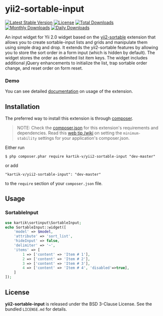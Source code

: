 yii2-sortable-input
===================

[![Latest Stable Version](https://poser.pugx.org/kartik-v/yii2-sortable-input/v/stable)](https://packagist.org/packages/kartik-v/yii2-sortable-input)
[![License](https://poser.pugx.org/kartik-v/yii2-sortable-input/license)](https://packagist.org/packages/kartik-v/yii2-sortable-input)
[![Total Downloads](https://poser.pugx.org/kartik-v/yii2-sortable-input/downloads)](https://packagist.org/packages/kartik-v/yii2-sortable-input)
[![Monthly Downloads](https://poser.pugx.org/kartik-v/yii2-sortable-input/d/monthly)](https://packagist.org/packages/kartik-v/yii2-sortable-input)
[![Daily Downloads](https://poser.pugx.org/kartik-v/yii2-sortable-input/d/daily)](https://packagist.org/packages/kartik-v/yii2-sortable-input)

An input widget for Yii 2.0 widget based on the [yii2-sortable](http://demos.krajee.com/sortable) extension that allows you to create sortable-input lists and grids and manipulate them 
using simple drag and drop. It extends the yii2-sortable features by allowing you to store the sort order in a form input (which is hidden by default). The widget stores the order as
delimited list item keys. The widget includes additional jQuery enhancements to initialize the list, trap sortable order change, and reset order on form reset. 

### Demo
You can see detailed [documentation](http://demos.krajee.com/sortable-input) on usage of the extension.

## Installation

The preferred way to install this extension is through [composer](http://getcomposer.org/download/).

> NOTE: Check the [composer.json](https://github.com/kartik-v/yii2-sortable-input/blob/master/composer.json) for this extension's requirements and dependencies. Read this [web tip /wiki](http://webtips.krajee.com/setting-composer-minimum-stability-application/) on setting the `minimum-stability` settings for your application's composer.json.

Either run

```
$ php composer.phar require kartik-v/yii2-sortable-input "dev-master"
```

or add

```
"kartik-v/yii2-sortable-input": "dev-master"
```

to the ```require``` section of your `composer.json` file.

## Usage

### SortableInput

```php
use kartik\sortinput\SortableInput;
echo SortableInput::widget([
    'model' => $model,
    'attribute' => 'sort_list',
    'hideInput' => false,
    'delimiter' => '~',
    'items' => [
        1 => ['content' => 'Item # 1'],
        2 => ['content' => 'Item # 2'],
        3 => ['content' => 'Item # 3'],
        4 => ['content' => 'Item # 4', 'disabled'=>true],
    ]   
]);
```

## License

**yii2-sortable-input** is released under the BSD 3-Clause License. See the bundled `LICENSE.md` for details.